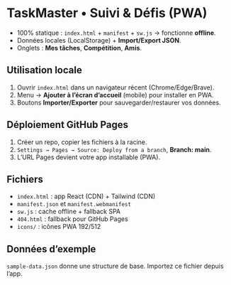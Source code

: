 # TaskMaster • Suivi & Défis (PWA)

- 100% statique : `index.html` + `manifest` + `sw.js` → fonctionne **offline**.
- Données locales (LocalStorage) + **Import/Export JSON**.
- Onglets : **Mes tâches**, **Compétition**, **Amis**.

## Utilisation locale
1. Ouvrir `index.html` dans un navigateur récent (Chrome/Edge/Brave).
2. Menu → **Ajouter à l’écran d’accueil** (mobile) pour installer en PWA.
3. Boutons **Importer/Exporter** pour sauvegarder/restaurer vos données.

## Déploiement GitHub Pages
1. Créer un repo, copier les fichiers à la racine.
2. `Settings → Pages → Source: Deploy from a branch`, **Branch: main**.
3. L’URL Pages devient votre app installable (PWA).

## Fichiers
- `index.html` : app React (CDN) + Tailwind (CDN)
- `manifest.json` et `manifest.webmanifest`
- `sw.js` : cache offline + fallback SPA
- `404.html` : fallback pour GitHub Pages
- `icons/` : icônes PWA 192/512

## Données d’exemple
`sample-data.json` donne une structure de base. Importez ce fichier depuis l’app.
